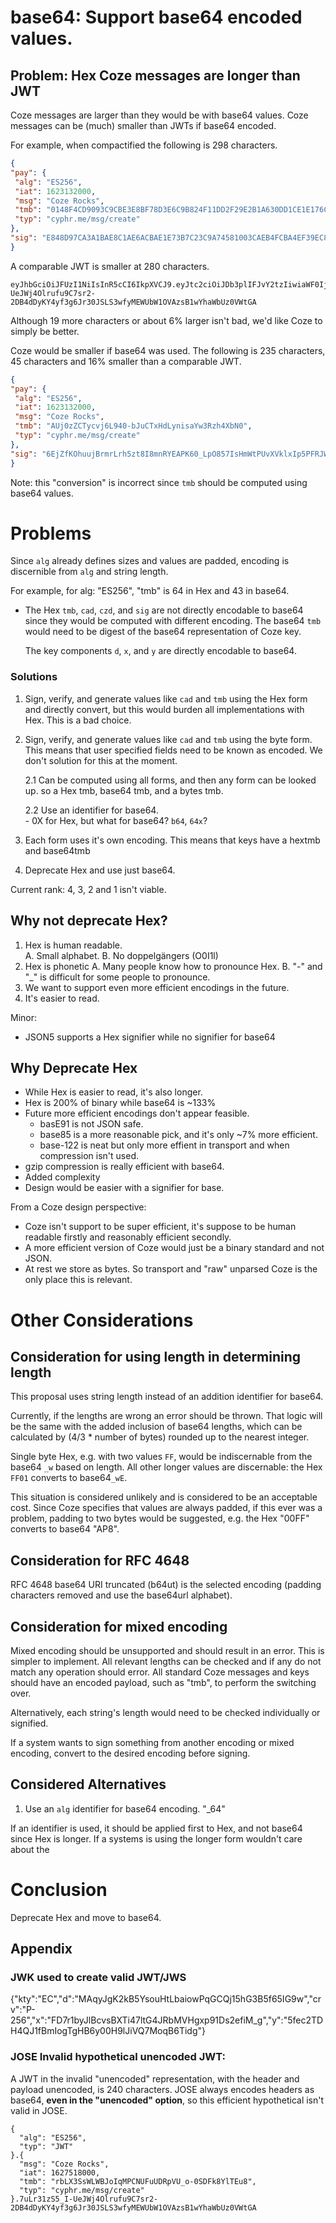 # base64: Support base64 encoded values.

## Problem: Hex Coze messages are longer than JWT

Coze messages are larger than they would be with base64 values. Coze messages
can be (much) smaller than JWTs if base64 encoded.  

For example, when compactified the following is 298 characters.  
```json
{
"pay": {
 "alg": "ES256",
 "iat": 1623132000,
 "msg": "Coze Rocks",
 "tmb": "0148F4CD9093C9CBE3E8BF78D3E6C9B824F11DD2F29E2B1A630DD1CE1E176CDD",
 "typ": "cyphr.me/msg/create"
},
"sig": "E848D97CA3A1BAE8C1AE6ACBAE1E73B7C23C9A74581003CAEB4FCBA4EF39EC8B07996B4F52F5D5925C48A793C54495A3B89DD9A8B55D29E72B8B9DF599E0A734"
}
```

A comparable JWT is smaller at 280 characters.  

```jwt
eyJhbGciOiJFUzI1NiIsInR5cCI6IkpXVCJ9.eyJtc2ciOiJDb3plIFJvY2tzIiwiaWF0IjoxNjI3NTE4MDAwLCJ0bWIiOiJyYkxYM1NzV0xXQkpvSXFNUENOVUZ1VURScFZVX28tMFNERms4WWxURXU4IiwidHlwIjoiY3lwaHIubWUvbXNnL2NyZWF0ZSJ9.7uLr31zS5_I-UeJWj4Olrufu9C7sr2-2DB4dDyKY4yf3g6Jr30JSLS3wfyMEWUbW1OVAzsB1wYhaWbUz0VWtGA
```

Although 19 more characters or about 6% larger isn't bad, we'd like Coze to
simply be better.  

Coze would be smaller if base64 was used.  The following is 235 characters, 45
characters and 16% smaller than a comparable JWT.    

```json
{
"pay": {
 "alg": "ES256",
 "iat": 1623132000,
 "msg": "Coze Rocks",
 "tmb": "AUj0zZCTycvj6L940-bJuCTxHdLynisaYw3Rzh4XbN0",
 "typ": "cyphr.me/msg/create"
},
"sig": "6EjZfKOhuujBrmrLrh5zt8I8mnRYEAPK60_LpO857IsHmWtPUvXVklxIp5PFRJWjuJ3ZqLVdKecri531meCnNA"
}
```
Note: this "conversion" is incorrect since `tmb` should be computed using base64 values.  



# Problems
Since `alg` already defines sizes and values are padded, encoding is discernible
from `alg` and string length.

For example, for alg: "ES256", "tmb" is 64 in Hex and 43 in base64.

- The Hex `tmb`, `cad`, `czd`, and `sig` are not directly encodable to base64
  since they would be computed with different encoding.  The base64 `tmb`
  would need to be digest of the base64 representation of Coze key.  

	The key components `d`, `x`, and `y` are directly encodable to base64.  

### Solutions
1. Sign, verify, and generate values like `cad` and `tmb` using the Hex form and
directly convert, but this would burden all implementations with Hex.  This is a
bad choice.  

2. Sign, verify, and generate values like `cad` and `tmb` using the byte form.
   This means that user specified fields need to be known as encoded.  We don't
   solution for this at the moment. 

	 2.1 Can be computed using all forms, and then any form can be looked up. so a
	 Hex tmb, base64 tmb, and a bytes tmb.  

	 2.2 Use an identifier for base64.  
		- 0X for Hex, but what for base64?  `b64`, `64x`?

3. Each form uses it's own encoding.  This means that keys have a hextmb and
   base64tmb

4. Deprecate Hex and use just base64.

Current rank: 4, 3, 2 and 1 isn't viable.  




## Why not deprecate Hex?
1. Hex is human readable.  
 A. Small alphabet. 
 B. No doppelgängers (O0I1l)
2. Hex is phonetic
	A. Many people know how to pronounce Hex. 
	B. "-" and "_" is difficult for some people to pronounce.  
3. We want to support even more efficient encodings in the future.
4. It's easier to read.  

Minor: 
- JSON5 supports a Hex signifier while no signifier for base64 


## Why Deprecate Hex
- While Hex is easier to read, it's also longer.  
- Hex is 200% of binary while base64 is ~133%
- Future more efficient encodings don't appear feasible.
	- basE91 is not JSON safe.  
	- base85 is a more reasonable pick, and it's only ~7% more efficient.  
	- base-122 is neat but only more effient in transport and when compression isn't used.  
- gzip compression is really efficient with base64.
- Added complexity
- Design would be easier with a signifier for base.  

From a Coze design perspective:
- Coze isn't support to be super efficient, it's suppose to be human readable
  firstly and reasonably efficient secondly.  
- A more efficient version of Coze would just be a binary standard and not JSON.  
- At rest we store as bytes.  So transport and "raw" unparsed Coze is the only
place this is relevant.  


# Other Considerations

## Consideration for using length in determining length
This proposal uses string length instead of an addition identifier for base64.

Currently, if the lengths are wrong an error should be thrown.  That logic will
be the same with the added inclusion of base64 lengths, which can be calculated
by (4/3 * number of bytes) rounded up to the nearest integer.

Single byte Hex, e.g. with two values `FF`, would be indiscernable from the
base64 `_w` based on length.  All other longer values are discernable:  the
Hex `FF01` converts to base64`_wE`.

This situation is considered unlikely and is considered to be an acceptable
cost.  Since Coze specifies that values are always padded, if this ever was a
problem, padding to two bytes would be suggested, e.g. the Hex "00FF" converts
to base64 "AP8".

## Consideration for RFC 4648
RFC 4648 base64 URI truncated (b64ut) is the selected encoding (padding
characters removed and use the base64url alphabet). 

## Consideration for mixed encoding
Mixed encoding should be unsupported and should result in an error. This is
simpler to implement.  All relevant lengths can be checked and if any do not
match any operation should error.  All standard Coze messages and keys should
have an encoded payload, such as "tmb", to perform the switching over.  

Alternatively, each string's length would need to be checked individually or
signified.  

If a system wants to sign something from another encoding or mixed encoding,
convert to the desired encoding before signing.  


## Considered Alternatives
1. Use an `alg` identifier for base64 encoding.  "_64"

If an identifier is used, it should be applied first to Hex, and not base64
since Hex is longer.  If a systems is using the longer form wouldn't care about
the 


# Conclusion
Deprecate Hex and move to base64.  


## Appendix

### JWK used to create valid JWT/JWS
{"kty":"EC","d":"MAqyJgK2kB5YsouHtLbaiowPqGCQj15hG3B5f65IG9w","crv":"P-256","x":"FD7r1byJlBcvsBXTi47ltG4JRbMVHgxp91Ds2efiM_g","y":"5fec2TDH4QJ1fBmIogTgHB6y00H9lJiVQ7MoqB6Tidg"}

### JOSE Invalid hypothetical unencoded JWT:
 A JWT in the invalid "unencoded" representation, with the header and
payload unencoded, is 240 characters.  JOSE always encodes headers as base64,
**even in the "unencoded" option**, so this efficient hypothetical isn't
valid in JOSE.

```jwt
{
  "alg": "ES256",
  "typ": "JWT"
}.{
  "msg": "Coze Rocks",
  "iat": 1627518000,
  "tmb": "rbLX3SsWLWBJoIqMPCNUFuUDRpVU_o-0SDFk8YlTEu8",
  "typ": "cyphr.me/msg/create"
}.7uLr31zS5_I-UeJWj4Olrufu9C7sr2-2DB4dDyKY4yf3g6Jr30JSLS3wfyMEWUbW1OVAzsB1wYhaWbUz0VWtGA
```
